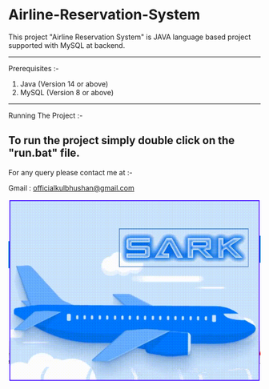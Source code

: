# Airline-Reservation-System
This project "Airline Reservation System" is JAVA language based project supported with MySQL at backend.

---------------------------------------------------------------
Prerequisites :-

1. Java (Version 14 or above)
2. MySQL (Version 8 or above)

---------------------------------------------------------------
Running The Project :-

To run the project simply double click on the "run.bat" file.
---------------------------------------------------------------

For any query please contact me at :-

Gmail : officialkulbhushan@gmail.com

![Screenshot1](https://github.com/developer-kulbhushan/Airline-Reservation-System/blob/master/Screenshots/01.PNG)
